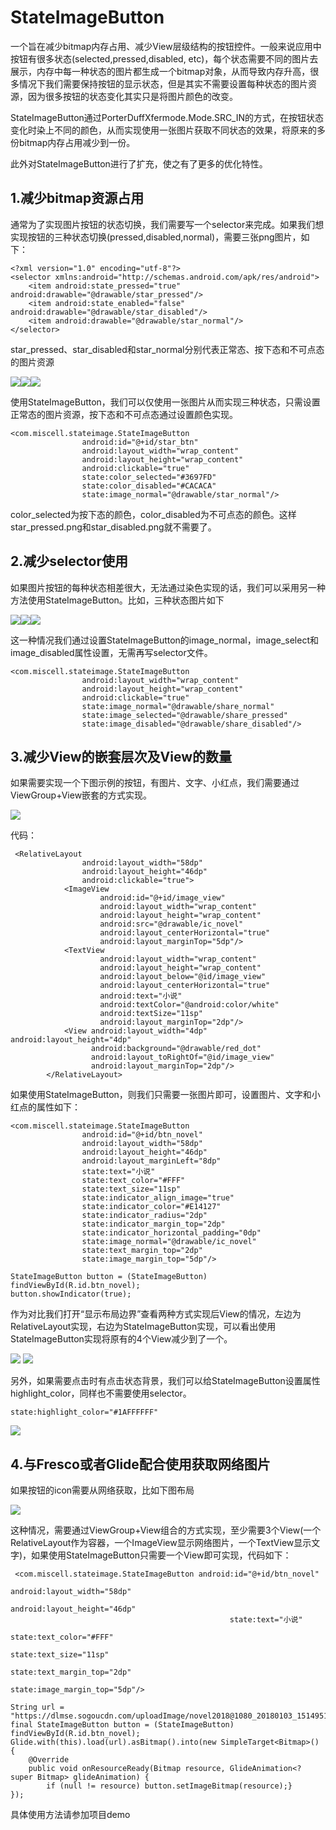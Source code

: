 # StateImageButton
一个旨在减少bitmap内存占用、减少View层级结构的按钮控件。一般来说应用中按钮有很多状态(selected,pressed,disabled, etc)，每个状态需要不同的图片去展示，内存中每一种状态的图片都生成一个bitmap对象，从而导致内存升高，很多情况下我们需要保持按钮的显示状态，但是其实不需要设置每种状态的图片资源，因为很多按钮的状态变化其实只是将图片颜色的改变。

StateImageButton通过PorterDuffXfermode.Mode.SRC_IN的方式，在按钮状态变化时染上不同的颜色，从而实现使用一张图片获取不同状态的效果，将原来的多份bitmap内存占用减少到一份。

此外对StateImageButton进行了扩充，使之有了更多的优化特性。

## 1.减少bitmap资源占用

通常为了实现图片按钮的状态切换，我们需要写一个selector来完成。如果我们想实现按钮的三种状态切换(pressed,disabled,normal)，需要三张png图片，如下：

```
<?xml version="1.0" encoding="utf-8"?>
<selector xmlns:android="http://schemas.android.com/apk/res/android">
    <item android:state_pressed="true" android:drawable="@drawable/star_pressed"/>
    <item android:state_enabled="false" android:drawable="@drawable/star_disabled"/>
    <item android:drawable="@drawable/star_normal"/>
</selector>
```
star_pressed、star_disabled和star_normal分别代表正常态、按下态和不可点态的图片资源

![](/stateimagebutton/images/star_normal.png)![](/stateimagebutton/images/star_pressed.png)![](/stateimagebutton/images/star_disabled.png)

使用StateImageButton，我们可以仅使用一张图片从而实现三种状态，只需设置正常态的图片资源，按下态和不可点态通过设置颜色实现。


```
<com.miscell.stateimage.StateImageButton
                android:id="@+id/star_btn"
                android:layout_width="wrap_content"
                android:layout_height="wrap_content"
                android:clickable="true"
                state:color_selected="#3697FD"
                state:color_disabled="#CACACA"
                state:image_normal="@drawable/star_normal"/>
```

color_selected为按下态的颜色，color_disabled为不可点态的颜色。这样star_pressed.png和star_disabled.png就不需要了。

## 2.减少selector使用

如果图片按钮的每种状态相差很大，无法通过染色实现的话，我们可以采用另一种方法使用StateImageButton。比如，三种状态图片如下

![](/stateimagebutton/images/share_normal.png)![](/stateimagebutton/images/share_pressed.png)![](/stateimagebutton/images/share_disabled.png)

这一种情况我们通过设置StateImageButton的image_normal，image_select和image_disabled属性设置，无需再写selector文件。

```
<com.miscell.stateimage.StateImageButton
                android:layout_width="wrap_content"
                android:layout_height="wrap_content"
                android:clickable="true"
                state:image_normal="@drawable/share_normal"
                state:image_selected="@drawable/share_pressed"
                state:image_disabled="@drawable/share_disabled"/>
```

## 3.减少View的嵌套层次及View的数量

如果需要实现一个下图示例的按钮，有图片、文字、小红点，我们需要通过ViewGroup+View嵌套的方式实现。

![](/stateimagebutton/images/novel.png)

代码：

```
 <RelativeLayout
                android:layout_width="58dp"
                android:layout_height="46dp"
                android:clickable="true">
            <ImageView
                    android:id="@+id/image_view"
                    android:layout_width="wrap_content"
                    android:layout_height="wrap_content"
                    android:src="@drawable/ic_novel"
                    android:layout_centerHorizontal="true"
                    android:layout_marginTop="5dp"/>
            <TextView
                    android:layout_width="wrap_content"
                    android:layout_height="wrap_content"
                    android:layout_below="@id/image_view"
                    android:layout_centerHorizontal="true"
                    android:text="小说"
                    android:textColor="@android:color/white"
                    android:textSize="11sp"
                    android:layout_marginTop="2dp"/>
            <View android:layout_width="4dp" android:layout_height="4dp"
                  android:background="@drawable/red_dot"
                  android:layout_toRightOf="@id/image_view"
                  android:layout_marginTop="2dp"/>
        </RelativeLayout>
```

如果使用StateImageButton，则我们只需要一张图片即可，设置图片、文字和小红点的属性如下：

```
<com.miscell.stateimage.StateImageButton
                android:id="@+id/btn_novel"
                android:layout_width="58dp"
                android:layout_height="46dp"
                android:layout_marginLeft="8dp"
                state:text="小说"
                state:text_color="#FFF"
                state:text_size="11sp"
                state:indicator_align_image="true"
                state:indicator_color="#E14127"
                state:indicator_radius="2dp"
                state:indicator_margin_top="2dp"
                state:indicator_horizontal_padding="0dp"
                state:image_normal="@drawable/ic_novel"
                state:text_margin_top="2dp"
                state:image_margin_top="5dp"/>
```

```
StateImageButton button = (StateImageButton) findViewById(R.id.btn_novel);
button.showIndicator(true);
```

作为对比我们打开“显示布局边界”查看两种方式实现后View的情况，左边为RelativeLayout实现，右边为StateImageButton实现，可以看出使用StateImageButton实现将原有的4个View减少到了一个。

![](/stateimagebutton/images/novel_before.png) ![](/stateimagebutton/images/novel_after.png)

另外，如果需要点击时有点击状态背景，我们可以给StateImageButton设置属性highlight_color，同样也不需要使用selector。

```
state:highlight_color="#1AFFFFFF"
```
![](/stateimagebutton/images/novel_highlight.png)

## 4.与Fresco或者Glide配合使用获取网络图片

如果按钮的icon需要从网络获取，比如下图布局


![](/stateimagebutton/images/novel_1.png)


这种情况，需要通过ViewGroup+View组合的方式实现，至少需要3个View(一个RelativeLayout作为容器，一个ImageView显示网络图片，一个TextView显示文字)，如果使用StateImageButton只需要一个View即可实现，代码如下：

```
 <com.miscell.stateimage.StateImageButton android:id="@+id/btn_novel"
                                                 android:layout_width="58dp"
                                                 android:layout_height="46dp"
                                                 state:text="小说"
                                                 state:text_color="#FFF"
                                                 state:text_size="11sp"
                                                 state:text_margin_top="2dp"
                                                 state:image_margin_top="5dp"/>
```

```
String url = "https://dlmse.sogoucdn.com/uploadImage/novel2018@1080_20180103_1514951106.png";
final StateImageButton button = (StateImageButton) findViewById(R.id.btn_novel);
Glide.with(this).load(url).asBitmap().into(new SimpleTarget<Bitmap>() {
    @Override
    public void onResourceReady(Bitmap resource, GlideAnimation<? super Bitmap> glideAnimation) {
        if (null != resource) button.setImageBitmap(resource);}
});
```

具体使用方法请参加项目demo








